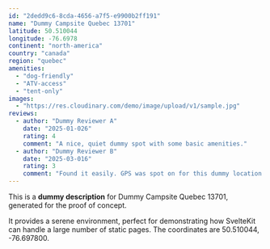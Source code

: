 ```yaml
---
id: "2dedd9c6-8cda-4656-a7f5-e9900b2ff191"
name: "Dummy Campsite Quebec 13701"
latitude: 50.510044
longitude: -76.6978
continent: "north-america"
country: "canada"
region: "quebec"
amenities:
  - "dog-friendly"
  - "ATV-access"
  - "tent-only"
images:
  - "https://res.cloudinary.com/demo/image/upload/v1/sample.jpg"
reviews:
  - author: "Dummy Reviewer A"
    date: "2025-01-026"
    rating: 4
    comment: "A nice, quiet dummy spot with some basic amenities."
  - author: "Dummy Reviewer B"
    date: "2025-03-016"
    rating: 3
    comment: "Found it easily. GPS was spot on for this dummy location."
---
```


This is a **dummy description** for Dummy Campsite Quebec 13701, generated for the proof of concept.

It provides a serene environment, perfect for demonstrating how SvelteKit can handle a large number of static pages. The coordinates are 50.510044, -76.697800.
